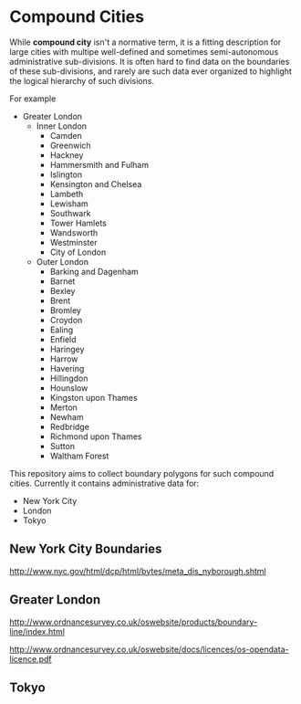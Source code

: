 # Compound Cities

While **compound city** isn't a normative term, it is a fitting description for large cities with multipe well-defined and sometimes semi-autonomous administrative sub-divisions.  It is often hard to find data on the boundaries of these sub-divisions, and rarely are such data ever organized to highlight the logical hierarchy of such divisions.  

For example 

- Greater London
	- Inner London
		- Camden
		- Greenwich
		- Hackney
		- Hammersmith and Fulham
		- Islington
		- Kensington and Chelsea
		- Lambeth
		- Lewisham
		- Southwark
		- Tower Hamlets
		- Wandsworth
		- Westminster
		- City of London
	- Outer London
		- Barking and Dagenham
		- Barnet
		- Bexley
		- Brent
		- Bromley
		- Croydon
		- Ealing
		- Enfield
		- Haringey
		- Harrow
		- Havering
		- Hillingdon
		- Hounslow
		- Kingston upon Thames
		- Merton
		- Newham
		- Redbridge
		- Richmond upon Thames
		- Sutton
		- Waltham Forest

This repository aims to collect boundary polygons for such compound cities.  Currently it contains administrative data for:

- New York City
- London
- Tokyo


## New York City Boundaries 

http://www.nyc.gov/html/dcp/html/bytes/meta_dis_nyborough.shtml

## Greater London 

http://www.ordnancesurvey.co.uk/oswebsite/products/boundary-line/index.html

http://www.ordnancesurvey.co.uk/oswebsite/docs/licences/os-opendata-licence.pdf


## Tokyo

